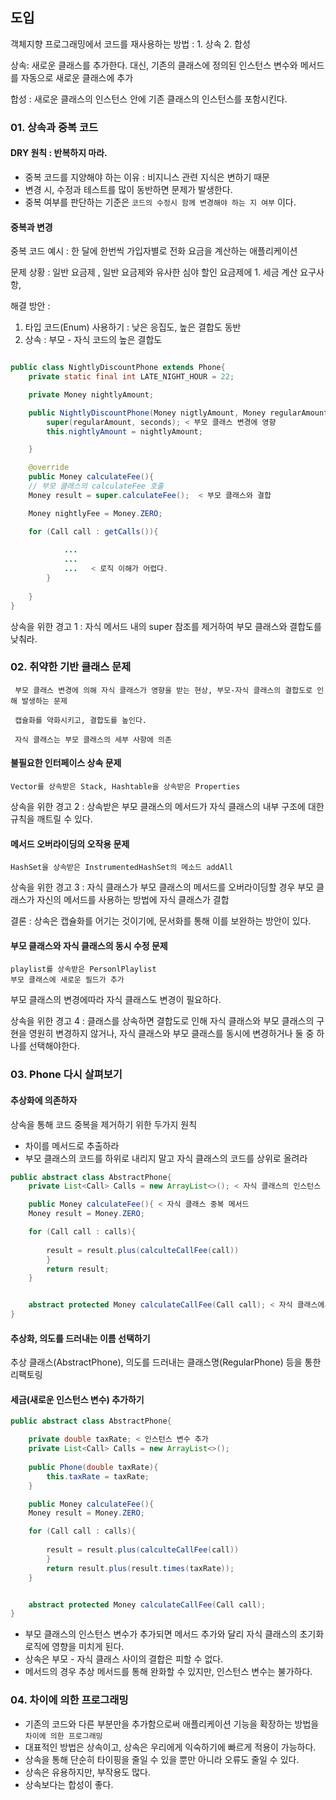 

## 도입

객체지향 프로그래밍에서 코드를 재사용하는 방법 : 1. 상속 2. 합성

상속: 새로운 클래스를 추가한다. 대신, 기존의 클래스에 정의된 인스턴스 변수와 메서드를 자동으로 새로운 클래스에 추가

합성 : 새로운 클래스의 인스턴스 안에 기존 클래스의 인스턴스를 포함시킨다. 

### 01. 상속과 중복 코드

#### DRY 원칙 : 반복하지 마라.

- 중복 코드를 지양해야 하는 이유 : 비지니스 관련 지식은 변하기 때문
- 변경 시, 수정과 테스트를 많이 동반하면 문제가 발생한다.
- 중복 여부를 판단하는 기준은 `코드의 수정시 함께 변경해야 하는 지 여부` 이다.

#### 중복과 변경

중복 코드 예시 : 한 달에 한번씩 가입자별로 전화 요금을 계산하는 애플리케이션

문제 상황 : 일반 요금제 , 일반 요금제와 유사한 심야 할인 요금제에  1. 세금 계산 요구사항, 

해결 방안 : 
1. 타입 코드(Enum) 사용하기 : 낮은 응집도, 높은 결합도 동반
2. 상속 : 부모 - 자식 코드의 높은 결합도

```java

public class NightlyDiscountPhone extends Phone{
	private static final int LATE_NIGHT_HOUR = 22;

	private Money nightlyAmount;

	public NightlyDiscountPhone(Money nigtlyAmount, Money regularAmount, Duration seconds){
		super(regularAmount, seconds); < 부모 클래스 변경에 영향
		this.nightlyAmount = nightlyAmount;

	}

	@override
	public Money calculateFee(){
	// 부모 클래스의 calculateFee 호출
	Money result = super.calculateFee();  < 부모 클래스와 결합

	Money nightlyFee = Money.ZERO;

	for (Call call : getCalls()){
		
			...
			...
			...   < 로직 이해가 어렵다.
		}
	
	}
}

```

상속을 위한 경고 1 : 자식 메서드 내의 super 참조를 제거하여 부모 클래스와 결합도를  낮춰라.

### 02. 취약한 기반 클래스 문제

	 부모 클래스 변경에 의해 자식 클래스가 영향을 받는 현상, 부모-자식 클래스의 결합도로 인해 발생하는 문제

	 캡슐화를 약화시키고, 결합도를 높인다. 

	 자식 클래스는 부모 클래스의 세부 사항에 의존

#### 불필요한 인터페이스 상속 문제

	Vector를 상속받은 Stack, Hashtable을 상속받은 Properties

상속을 위한 경고 2 : 상속받은 부모 클래스의 메서드가 자식 클래스의 내부 구조에 대한 규칙을 깨트릴 수 있다.

#### 메서드 오버라이딩의 오작용 문제

	HashSet을 상속받은 InstrumentedHashSet의 메소드 addAll

상속을 위한 경고 3 : 자식 클래스가 부모 클래스의 메서드를 오버라이딩할 경우 부모 클래스가 자신의 메서드를 사용하는 방법에 자식 클래스가 결합 

결론 : 상속은 캡슐화를 어기는 것이기에, 문서화를 통해 이를 보완하는 방안이 있다.

#### 부모 클래스와 자식 클래스의 동시 수정 문제

	playlist를 상속받은 PersonlPlaylist
	부모 클래스에 새로운 필드가 추가 

부모 클래스의 변경에따라 자식 클래스도 변경이 필요하다.

상속을 위한 경고 4 : 클래스를 상속하면 결합도로 인해 자식 클래스와 부모 클래스의 구현을 영원히 변경하지 않거나, 자식 클래스와 부모 클래스를 동시에 변경하거나 둘 중 하나를 선택해야한다.

### 03. Phone 다시 살펴보기


#### 추상화에 의존하자

상속을 통해 코드 중복을 제거하기 위한 두가지 원칙

 - 차이를 메서드로 추출하라
 - 부모 클래스의 코드를 하위로 내리지 말고 자식 클래스의 코드를 상위로 올려라

```java
public abstract class AbstractPhone{
	private List<Call> Calls = new ArrayList<>(); < 자식 클래스의 인스턴스

	public Money calculateFee(){ < 자식 클래스 중복 메서드
	Money result = Money.ZERO;

	for (Call call : calls){   
		
		result = result.plus(calculteCallFee(call))
		}
		return result;
	}


	abstract protected Money calculateCallFee(Call call); < 자식 클래스에서 메서드로 추출한 기능 올림
}
```

#### 추상화, 의도를 드러내는 이름 선택하기

추상 클래스(AbstractPhone), 의도를 드러내는 클래스명(RegularPhone) 등을 통한 리팩토링


#### 세금(새로운 인스턴스 변수) 추가하기

```java
public abstract class AbstractPhone{

	private double taxRate; < 인스턴스 변수 추가
	private List<Call> Calls = new ArrayList<>(); 
	
	public Phone(double taxRate){ 
		this.taxRate = taxRate;
	}

	public Money calculateFee(){ 
	Money result = Money.ZERO;

	for (Call call : calls){   
		
		result = result.plus(calculteCallFee(call))
		}
		return result.plus(result.times(taxRate));
	}


	abstract protected Money calculateCallFee(Call call); 
}
```


- 부모 클래스의 인스턴스 변수가 추가되면 메서드 추가와 달리 자식 클래스의 초기화 로직에 영향을 미치게 된다.
- 상속은 부모 - 자식 클래스 사이의 결합은 피할 수 없다.
- 메서드의 경우 추상 메서드를 통해 완화할 수 있지만, 인스턴스 변수는 불가하다.

### 04. 차이에 의한 프로그래밍

- 기존의 코드와 다른 부분만을 추가함으로써 애플리케이션 기능을 확장하는 방법을 `차이에 의한 프로그래밍`
- 대표적인 방법은 상속이고, 상속은 우리에게 익숙하기에 빠르게 적용이 가능하다.
- 상속을 통해 단순히 타이핑을 줄일 수 있을 뿐만 아니라 오류도 줄일 수 있다.
- 상속은 유용하지만, 부작용도 많다.
- 상속보다는 합성이 좋다.






